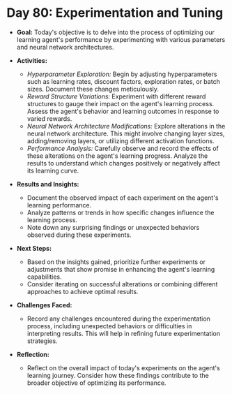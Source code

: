 # Day 80: Experimentation and Tuning

- **Goal:** 
    Today's objective is to delve into the process of optimizing our learning agent's performance by experimenting with various parameters and neural network architectures.

- **Activities:**
    - *Hyperparameter Exploration:* Begin by adjusting hyperparameters such as learning rates, discount factors, exploration rates, or batch sizes. Document these changes meticulously.
    - *Reward Structure Variations:* Experiment with different reward structures to gauge their impact on the agent's learning process. Assess the agent's behavior and learning outcomes in response to varied rewards.
    - *Neural Network Architecture Modifications:* Explore alterations in the neural network architecture. This might involve changing layer sizes, adding/removing layers, or utilizing different activation functions.
    - *Performance Analysis:* Carefully observe and record the effects of these alterations on the agent's learning progress. Analyze the results to understand which changes positively or negatively affect its learning curve.

- **Results and Insights:**
    - Document the observed impact of each experiment on the agent's learning performance.
    - Analyze patterns or trends in how specific changes influence the learning process.
    - Note down any surprising findings or unexpected behaviors observed during these experiments.

- **Next Steps:**
    - Based on the insights gained, prioritize further experiments or adjustments that show promise in enhancing the agent's learning capabilities.
    - Consider iterating on successful alterations or combining different approaches to achieve optimal results.

- **Challenges Faced:**
    - Record any challenges encountered during the experimentation process, including unexpected behaviors or difficulties in interpreting results. This will help in refining future experimentation strategies.

- **Reflection:**
    - Reflect on the overall impact of today's experiments on the agent's learning journey. Consider how these findings contribute to the broader objective of optimizing its performance.
